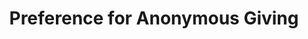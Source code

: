---
title: "Preference for Anonymous Giving"
collection: publications
permalink: /publication/imada_2020.pdf
venue: 'Unviersity of Kent'
year: 2020
paperurl: '/files/Imada (2020).pdf'
link: 'https://lebs.hbesj.org/index.php/lebs/article/view/lebs.2020.76'
citation: '<u>*Imada, H.</u> (2020). Preference for Anonymous Giving. <em>Letters on Evolutionary Behavioral Science</em>, 11(1), 22-26. https://doi.org/10.5178/LEBS.2020.76'
---